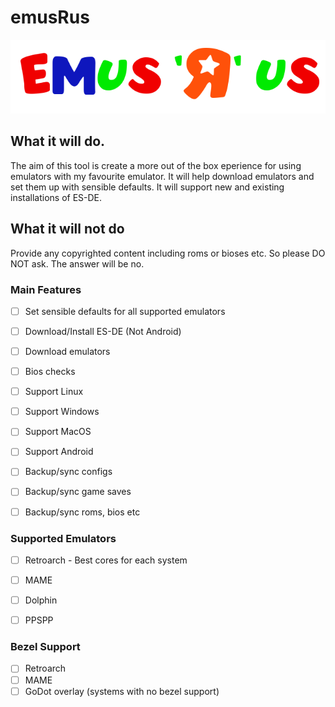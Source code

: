 # emusRus

![All You R Bezels are Belonging yto Us](src/assets/graphics/emusRus.png)

## What it will do.
The aim of this tool is create a more out of the box eperience for using emulators with my favourite emulator. It will help download emulators and set them up with sensible defaults. It will support new and existing installations of ES-DE.

## What it will not do
Provide any copyrighted content including roms or bioses etc. So please DO NOT ask. The answer will be no.

### Main Features
- [ ] Set sensible defaults for all supported emulators
- [ ] Download/Install ES-DE (Not Android)
- [ ] Download emulators
- [ ] Bios checks
- [ ] Support Linux
- [ ] Support Windows
- [ ] Support MacOS
- [ ] Support Android
- [ ] Backup/sync configs
- [ ] Backup/sync game saves
- [ ] Backup/sync roms, bios etc


### Supported Emulators
- [ ] Retroarch - Best cores for each system
- [ ] MAME
- [ ] Dolphin
- [ ] PPSPP


### Bezel Support
- [ ] Retroarch
- [ ] MAME
- [ ] GoDot overlay (systems with no bezel support)
